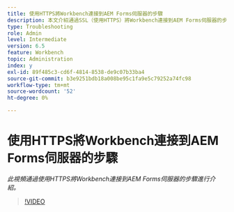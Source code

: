 ```yaml
---
title: 使用HTTPS將Workbench連接到AEM Forms伺服器的步驟
description: 本文介紹通過SSL（使用HTTPS）將Workbench連接到AEM Forms伺服器的步驟
type: Troubleshooting
role: Admin
level: Intermediate
version: 6.5
feature: Workbench
topic: Administration
index: y
exl-id: 89f485c3-cd6f-4814-8538-de9c07b33ba4
source-git-commit: b3e9251bdb18a008be95c1fa9e5c79252a74fc98
workflow-type: tm+mt
source-wordcount: '52'
ht-degree: 0%

---
```


# 使用HTTPS將Workbench連接到AEM Forms伺服器的步驟

*此視頻通過使用HTTPS將Workbench連接到AEM Forms伺服器的步驟進行介紹。*

>[!VIDEO](https://video.tv.adobe.com/v/335482?quality=12&learn=on)
